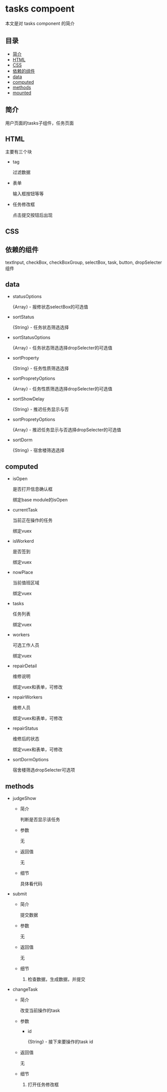 # tasks compoent
本文是对 tasks component 的简介

## 目录
- [简介](#introduction)
- [HTML](#HTML)
- [CSS](#CSS)
- [依赖的组件](#components)
- [data](#data)
- [computed](#computed)
- [methods](#methods)
- [mounted](#mounted)

<h2 id="introduction">简介</h2>

用户页面的tasks子组件，任务页面

<h2 id="HTML">HTML</h2>

主要有三个块

- tag

  过滤数据

- 表单

  输入框按钮等等
  
- 任务修改框

  点击提交按钮后出现

<h2 id="CSS">CSS</h2>


<h2 id="components">依赖的组件</h2>

textInput, checkBox, checkBoxGroup, selectBox, task, button, dropSelecter 组件

<h2 id="data">data</h2>
  
- statusOptions

  {Array<String>} - 报修状态selectBox的可选值
  
- sortStatus

  {String} - 任务状态筛选选择
  
- sortStatusOptions

  {Array<String>} - 任务状态筛选选择dropSelecter的可选值
  
- sortProperty

  {String} - 任务性质筛选选择
  
- sortPropretyOptions

  {Array<String>} - 任务性质筛选选择dropSelecter的可选值
  
- sortShowDelay

  {String} - 推迟任务显示与否
  
- sortPropretyOptions

  {Array<String>} - 推迟任务显示与否选择dropSelecter的可选值
  
- sortDorm

  {String} - 宿舍楼筛选选择
  
<h2 id="computed">computed</h2>

- isOpen

  是否打开信息确认框
  
  绑定base module的isOpen
  
- currentTask

  当前正在操作的任务
  
  绑定vuex
  
- isWorkerd

  是否签到
  
  绑定vuex
  
- nowPlace

  当前值班区域
  
  绑定vuex
  
- tasks

  任务列表
  
  绑定vuex
  
- workers

  可选工作人员
  
  绑定vuex
  
- repairDetail

  维修说明
  
  绑定vuex和表单，可修改
  
- repairWorkers

  维修人员
  
  绑定vuex和表单，可修改
  
- repairStatus

  维修后的状态
  
  绑定vuex和表单，可修改
  
- sortDormOptions

  宿舍楼筛选dropSelecter可选项
  
  
<h2 id="methods">methods</h2>

- judgeShow

  - 简介
  
    判断是否显示该任务
    
  - 参数
  
    无
    
  - 返回值
  
    无
    
  - 细节
  
    具体看代码
    
- submit

  - 简介
  
    提交数据
    
  - 参数
  
    无
    
  - 返回值
  
    无
    
  - 细节
  
    1. 检查数据，生成数据，并提交
    
- changeTask

  - 简介
  
    改变当前操作的task
    
  - 参数
  
    - id
    
      {String} - 接下来要操作的task id
    
  - 返回值
  
    无
    
  - 细节
  
    1. 打开任务修改框
